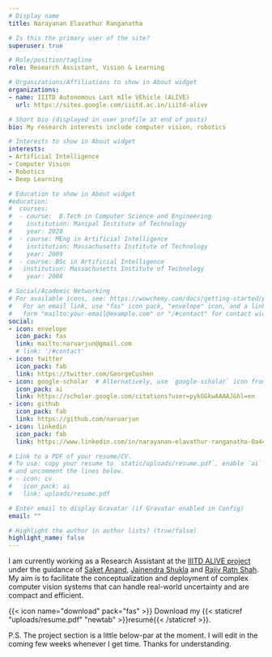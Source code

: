 ```yaml
---
# Display name
title: Narayanan Elavathur Ranganatha

# Is this the primary user of the site?
superuser: true

# Role/position/tagline
role: Research Assistant, Vision & Learning

# Organizations/Affiliations to show in About widget
organizations:
- name: IIITD Autonomous Last mIle VEhicle (ALIVE)
  url: https://sites.google.com/iiitd.ac.in/iiitd-alive

# Short bio (displayed in user profile at end of posts)
bio: My research interests include computer vision, robotics

# Interests to show in About widget
interests:
- Artificial Intelligence
- Computer Vision
- Robotics
- Deep Learning

# Education to show in About widget
#education:
#  courses:
#  - course:  B.Tech in Computer Science and Engineering
#    institution: Manipal Institute of Technology
#    year: 2020
#  - course: MEng in Artificial Intelligence
#    institution: Massachusetts Institute of Technology
#    year: 2009
#  - course: BSc in Artificial Intelligence
#   institution: Massachusetts Institute of Technology
#    year: 2008

# Social/Academic Networking
# For available icons, see: https://wowchemy.com/docs/getting-started/page-builder/#icons
#   For an email link, use "fas" icon pack, "envelope" icon, and a link in the
#   form "mailto:your-email@example.com" or "/#contact" for contact widget.
social:
- icon: envelope
  icon_pack: fas
  link: mailto:naruarjun@gmail.com
  # link: '/#contact'
- icon: twitter
  icon_pack: fab
  link: https://twitter.com/GeorgeCushen
- icon: google-scholar  # Alternatively, use `google-scholar` icon from `ai` icon pack
  icon_pack: ai
  link: https://scholar.google.com/citations?user=pykGGkwAAAAJ&hl=en
- icon: github
  icon_pack: fab
  link: https://github.com/naruarjun
- icon: linkedin
  icon_pack: fab
  link: https://www.linkedin.com/in/narayanan-elavathur-ranganatha-0a441716a/

# Link to a PDF of your resume/CV.
# To use: copy your resume to `static/uploads/resume.pdf`, enable `ai` icons in `params.toml`, 
# and uncomment the lines below.
# - icon: cv
#   icon_pack: ai
#   link: uploads/resume.pdf

# Enter email to display Gravatar (if Gravatar enabled in Config)
email: ""

# Highlight the author in author lists? (true/false)
highlight_name: false
---
```


I am currently working as a Research Assistant at the <a href="https://sites.google.com/iiitd.ac.in/iiitd-alive">IIITD ALIVE project</a> under the guidance of <a href="https://www.iiitd.ac.in/anands">Saket Anand</a>, <a href="https://www.iiitd.ac.in/jainendra">Jainendra Shukla</a> and <a href="https://www.iiitd.ac.in/rajivratn">Rajiv Ratn Shah</a>. My aim is to facilitate the conceptualization and deployment of complex computer vision systems that can handle real-world uncertainty and are compact and efficient.

{{< icon name="download" pack="fas" >}} Download my {{< staticref "uploads/resume.pdf" "newtab" >}}resumé{{< /staticref >}}.

P.S. The project section is a little below-par at the moment. I will edit in the coming few weeks whenever I get time. Thanks for understanding.
